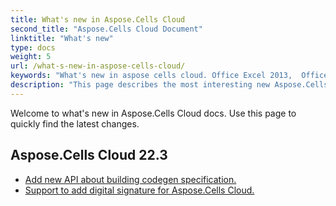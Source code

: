 ```yaml
---
title: What's new in Aspose.Cells Cloud
second_title: "Aspose.Cells Cloud Document"
linktitle: "What's new"
type: docs
weight: 5
url: /what-s-new-in-aspose-cells-cloud/
keywords: "What's new in aspose cells cloud. Office Excel 2013,  Office Excel 2016,  Office Excel 2019，office Excel 365."
description: "This page describes the most interesting new Aspose.Cells Cloud features introduced in recent releases."
---
```


Welcome to what's new in Aspose.Cells Cloud docs. Use this page to quickly find the latest changes.

## Aspose.Cells Cloud 22.3

* [Add new API about building codegen specification.](https://api.aspose.cloud/v3.0/cells/codegen/spec)
* [Support to add digital signature for Aspose.Cells Cloud.](/cells/workbook/digital-signature/)



